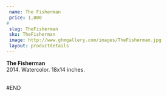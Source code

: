 ```yaml
---
 name: The Fisherman
 price: 1,000
#
 slug: TheFisherman
 sku: TheFisherman
 image: http://www.ghmgallery.com/images/TheFisherman.jpg
 layout: productdetails
---
```

<strong>The Fisherman</strong><br />
 2014. Watercolor. 18x14 inches.<br />
 <br />
 
 
 
 
#END